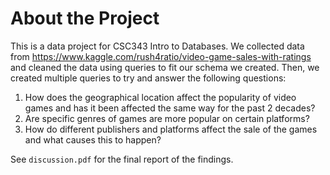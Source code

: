 # About the Project
This is a data project for CSC343 Intro to Databases. We collected data from https://www.kaggle.com/rush4ratio/video-game-sales-with-ratings and cleaned the data using queries to fit our schema we created. Then, we created multiple queries to try and answer the following questions:

1. How does the geographical location affect the popularity of video games and has it been affected the same way for the past 2 decades?
2. Are specific genres of games are more popular on certain platforms?
3. How do different publishers and platforms affect the sale of the games and what causes this to happen?

See `discussion.pdf` for the final report of the findings.
